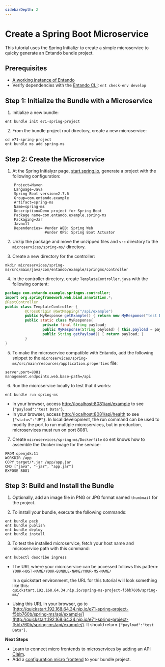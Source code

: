```yaml
---
sidebarDepth: 2
---
```


# Create a Spring Boot Microservice

This tutorial uses the Spring Initializr to create a simple microservice to quicky generate an Entando bundle project. 

## Prerequisites
- [A working instance of Entando](../../../docs/getting-started/)
- Verify dependencies with the [Entando CLI](../../../docs/getting-started/entando-cli.md#check-the-environment): `ent check-env develop`

## Step 1: Initialize the Bundle with a Microservice

1. Initialize a new bundle: 
```
ent bundle init e71-spring-project
```
2. From the bundle project root directory, create a new microservice:
```
cd e71-spring-project
ent bundle ms add spring-ms
```

## Step 2: Create the Microservice
1. At the Spring Initialyzr page, [start.spring.io](http://start.spring.io/), generate a project with the following configuration:
```
	Project=Maven
	Language=Java
	Spring Boot version=2.7.6
	Group=com.entando.example
	Artifact=spring-ms 
	Name=spring-ms 
	Description=Demo project for Spring Boot
	Package name=com.entando.example.spring-ms
	Packaging=Jar
	Java=11
	Dependencies= #under WEB: Spring Web 
				  #under OPS: Spring Boot Actuator
```

2. Unzip the package and move the unzipped files and `src` directory to the `microservices/spring-ms/` directory.

3. Create a new directory for the controller:
```
mkdir microservices/spring-ms/src/main/java/com/entando/example/springms/controller
```
4. In the controller directory, create `TemplateController.java` with the following content:
``` java
package com.entando.example.springms.controller;
import org.springframework.web.bind.annotation.*;
@RestController
public class TemplateController {
         @CrossOrigin @GetMapping("/api/example")
         public MyResponse getExample() { return new MyResponse("test Data"); }
         public static class MyResponse{
                 private final String payload;
                 public MyResponse(String payload) { this.payload = payload; }
                 public String getPayload() { return payload; }
         }
}
```

5. To make the microservice compatible with Entando, add the following snippet to the `microservices/spring-ms/src/main/resources/application.properties` file:

```
server.port=8081
management.endpoints.web.base-path=/api
```
6. Run the microservice locally to test that it works: 
```
ent bundle run spring-ms
```

- In your browser, access [http://localhost:8081/api/example](http://localhost:8081/api/example) to see `{"payload":"test Data"}`.
- In your browser, access [http://localhost:8081/api/health](http://localhost:8081/api/health) to see `{"status":"UP"}`.
In local development, the run command can be used to modify the port to run multiple microservices, but in production, microservices must run on port 8081.

7. Create `microservices/spring-ms/Dockerfile` so ent knows how to assemble the Docker image for the service:

```
FROM openjdk:11
WORKDIR /app
COPY target/*.jar /app/app.jar
CMD ["java", "-jar", "app.jar"]
EXPOSE 8081
```
## Step 3: Build and Install the Bundle

1. Optionally, add an image file in PNG or JPG format named `thumbnail` for the project.

2. To install your bundle, execute the following commands:
```
ent bundle pack 
ent bundle publish
ent bundle deploy 
ent bundle install 
```
3. To test the installed microservice, fetch your host name and microservice path with this command:
``` 
ent kubectl describe ingress 
```
- The URL where your microservice can be accessed follows this pattern:   
`YOUR-HOST-NAME/YOUR-BUNDLE-NAME/YOUR-MS-NAME/`

     In a quickstart environment, the URL for this tutorial will look something like this:    
`quickstart.192.168.64.34.nip.io/spring-ms-project-f5bb760b/spring-ms/`

- Using this URL in your browser, go to  
[http://quickstart.192.168.64.34.nip.io/e71-spring-project-f5bb760b/spring-ms/api/example/](http://quickstart.192.168.64.34.nip.io/e71-spring-project-f5bb760b/spring-ms/api/example/). It should return `{"payload":"test Data"}`.


**Next Steps**

- Learn to connect micro frontends to microservices by [adding an API Claim](add-api-claim.md).
- Add a [configuration micro frontend](../mfe/widget-configuration.md) to your bundle project. 

